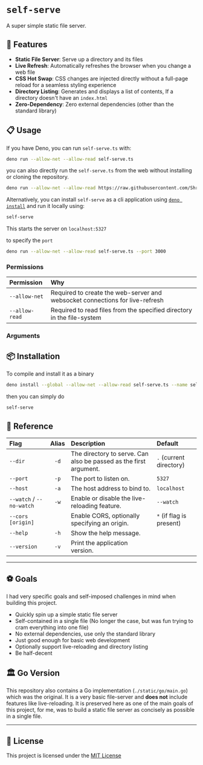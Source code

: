 # `self-serve`

A super simple static file server.

## 🌟 Features

- **Static File Server**: Serve up a directory and its files
- **Live Refresh**: Automatically refreshes the browser when you change a web file
- **CSS Hot Swap**: CSS changes are injected directly without a full-page reload for a seamless styling experience
- **Directory Listing**: Generates and displays a list of contents, If a directory doesn't have an `index.html`
- **Zero-Dependency**: Zero external dependencies (other than the standard library)

## 📋 Usage

If you have Deno, you can run `self-serve.ts` with:

```sh
deno run --allow-net --allow-read self-serve.ts
```

you can also directly run the `self-serve.ts` from the web without installing or cloning the repository.

```sh
deno run --allow-net --allow-read https://raw.githubusercontent.com/Shresht7/self-serve/refs/heads/main/self-serve.ts
```

Alternatively, you can install `self-serve` as a cli application using [`deno install`](#-installation) and run it locally using:

```sh
self-serve
```

This starts the server on `localhost:5327`

to specify the `port`

```sh
deno run --allow-net --allow-read self-serve.ts --port 3000
```

### Permissions

| Permission     | Why                                                                          |
| :------------- | :--------------------------------------------------------------------------- |
| `--allow-net`  | Required to create the web-server and websocket connections for live-refresh |
| `--allow-read` | Required to read files from the specified directory in the file-system       |

### Arguments

## 📦 Installation

To compile and install it as a binary

```sh
deno install --global --allow-net --allow-read self-serve.ts --name self-serve 
```

then you can simply do

```sh
self-serve
```

## 📕 Reference

 | Flag                     | Alias | Description                                                       | Default                 |
 | :----------------------- | :---: | :---------------------------------------------------------------- | :---------------------- |
 | `--dir`                  | `-d`  | The directory to serve. Can also be passed as the first argument. | `.` (current directory) |
 | `--port`                 | `-p`  | The port to listen on.                                            | `5327`                  |
 | `--host`                 | `-a`  | The host address to bind to.                                      | `localhost`             |
 | `--watch` / `--no-watch` | `-w`  | Enable or disable the live-reloading feature.                     | `--watch`               |
 | `--cors [origin]` | | Enable CORS, optionally specifying an origin. | `*` (if flag is present) |
 | `--help`                 | `-h`  | Show the help message.                                            |                         |
 | `--version`              | `-v`  | Print the application version.                                    |                         |

---

## ⚽ Goals

I had very specific goals and self-imposed challenges in mind when building this project.

- Quickly spin up a simple static file server
- Self-contained in a single file (No longer the case, but was fun trying to cram everything into one file)
- No external dependencies, use only the standard library
- Just good enough for basic web development
- Optionally support live-reloading and directory listing
- Be half-decent

## 🏛️ Go Version

This repository also contains a Go implementation (`./static/go/main.go`) which was the original. It is a very basic file-server and **does not** include features like live-reloading. It is preserved here as one of the main goals of this project, for me, was to build a static file server as concisely as possible in a single file.

---

## 📄 License

This project is licensed under the [MIT License](./LICENSE)
